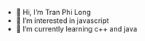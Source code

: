 - 👋 Hi, I’m Tran Phi Long
- 👀 I’m interested in javascript
- 🌱 I’m currently learning c++ and java 

<!---
tranphilong2406/tranphilong2406 is a ✨ special ✨ repository because its `README.md` (this file) appears on your GitHub profile.
You can click the Preview link to take a look at your changes.
--->
